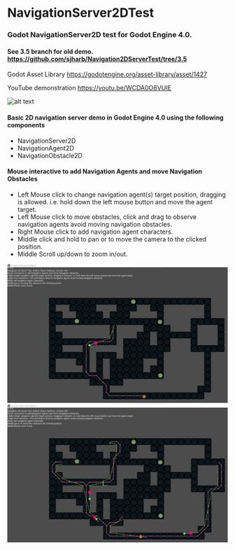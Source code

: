 # NavigationServer2DTest
### Godot NavigationServer2D test for Godot Engine 4.0.
#### See 3.5 branch for old demo. https://github.com/sjharb/Navigation2DServerTest/tree/3.5

Godot Asset Library
https://godotengine.org/asset-library/asset/1427

YouTube demonstration
https://youtu.be/WCDA0O8VUIE

![alt text](assets/images/screen_shots/Navigation2DServerTest_gif_8_15_2022.gif)

#### Basic 2D navigation server demo in Godot Engine 4.0 using the following components
- NavigationServer2D
- NavigationAgent2D
- NavigationObstacle2D

#### Mouse interactive to add Navigation Agents and move Navigation Obstacles
- Left Mouse click to change navigation agent(s) target position, dragging is allowed. i.e. hold down the left mouse button and move the agent target.
- Left Mouse click to move obstacles, click and drag to observe navigation agents avoid moving navigation obstacles.
- Right Mouse click to add navigation agent characters.
- Middle click and hold to pan or to move the camera to the clicked position.
- Middle Scroll up/down to zoom in/out.

![alt text](assets/images/screen_shots/Navigation2DServerTest1.jpg)
![alt text](assets/images/screen_shots/Navgation2DServerTest2.jpg)
